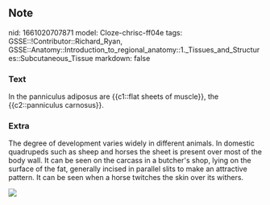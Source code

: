 ## Note
nid: 1661020707871
model: Cloze-chrisc-ff04e
tags: GSSE::!Contributor::Richard_Ryan, GSSE::Anatomy::Introduction_to_regional_anatomy::1._Tissues_and_Structures::Subcutaneous_Tissue
markdown: false

### Text
<div class='toggle'>
  In the panniculus adiposus are {{c1::flat sheets of muscle}}, the
  {{c2::panniculus carnosus}}.
</div>

### Extra
<p id="a13fa5b6-51c7-4a07-bf5f-e88b241b8852" class="">The degree of
development varies widely in different animals. In domestic
quadrupeds such as sheep and horses the sheet is present over most
of the body wall. It can be seen on the carcass in a butcher's
shop, lying on the surface of the fat, generally incised in
parallel slits to make an attractive pattern. It can be seen when a
horse twitches the skin over its withers.
<p id="a13fa5b6-51c7-4a07-bf5f-e88b241b8852" class=""><img src= 
"Histological-composition-of-the-epigastric-flap-The-photograph-on-the-left-side_Q640.jpg">
